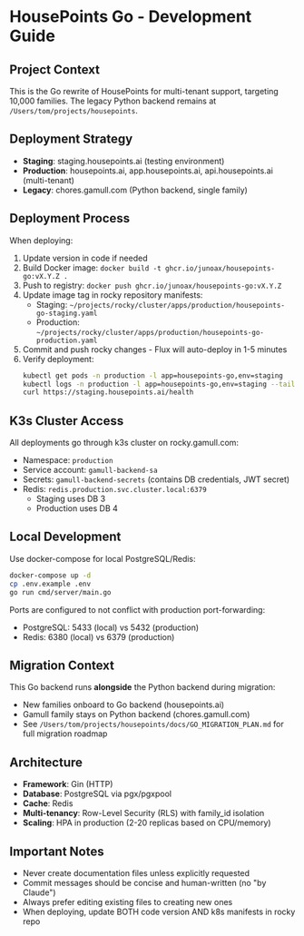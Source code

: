 # HousePoints Go - Development Guide

## Project Context

This is the Go rewrite of HousePoints for multi-tenant support, targeting 10,000 families.
The legacy Python backend remains at `/Users/tom/projects/housepoints`.

## Deployment Strategy

- **Staging**: staging.housepoints.ai (testing environment)
- **Production**: housepoints.ai, app.housepoints.ai, api.housepoints.ai (multi-tenant)
- **Legacy**: chores.gamull.com (Python backend, single family)

## Deployment Process

When deploying:
1. Update version in code if needed
2. Build Docker image: `docker build -t ghcr.io/junoax/housepoints-go:vX.Y.Z .`
3. Push to registry: `docker push ghcr.io/junoax/housepoints-go:vX.Y.Z`
4. Update image tag in rocky repository manifests:
   - Staging: `~/projects/rocky/cluster/apps/production/housepoints-go-staging.yaml`
   - Production: `~/projects/rocky/cluster/apps/production/housepoints-go-production.yaml`
5. Commit and push rocky changes - Flux will auto-deploy in 1-5 minutes
6. Verify deployment:
   ```bash
   kubectl get pods -n production -l app=housepoints-go,env=staging
   kubectl logs -n production -l app=housepoints-go,env=staging --tail=100 -f
   curl https://staging.housepoints.ai/health
   ```

## K3s Cluster Access

All deployments go through k3s cluster on rocky.gamull.com:
- Namespace: `production`
- Service account: `gamull-backend-sa`
- Secrets: `gamull-backend-secrets` (contains DB credentials, JWT secret)
- Redis: `redis.production.svc.cluster.local:6379`
  - Staging uses DB 3
  - Production uses DB 4

## Local Development

Use docker-compose for local PostgreSQL/Redis:
```bash
docker-compose up -d
cp .env.example .env
go run cmd/server/main.go
```

Ports are configured to not conflict with production port-forwarding:
- PostgreSQL: 5433 (local) vs 5432 (production)
- Redis: 6380 (local) vs 6379 (production)

## Migration Context

This Go backend runs **alongside** the Python backend during migration:
- New families onboard to Go backend (housepoints.ai)
- Gamull family stays on Python backend (chores.gamull.com)
- See `/Users/tom/projects/housepoints/docs/GO_MIGRATION_PLAN.md` for full migration roadmap

## Architecture

- **Framework**: Gin (HTTP)
- **Database**: PostgreSQL via pgx/pgxpool
- **Cache**: Redis
- **Multi-tenancy**: Row-Level Security (RLS) with family_id isolation
- **Scaling**: HPA in production (2-20 replicas based on CPU/memory)

## Important Notes

- Never create documentation files unless explicitly requested
- Commit messages should be concise and human-written (no "by Claude")
- Always prefer editing existing files to creating new ones
- When deploying, update BOTH code version AND k8s manifests in rocky repo
